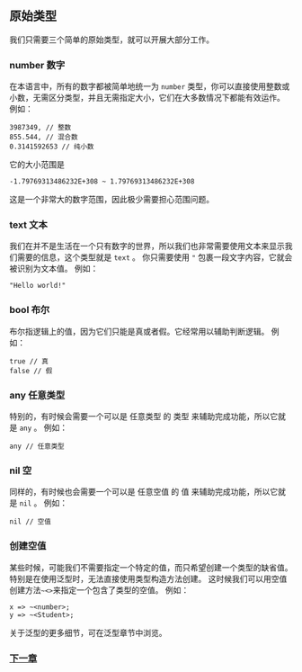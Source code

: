 ## 原始类型
我们只需要三个简单的原始类型，就可以开展大部分工作。

### number 数字  
在本语言中，所有的数字都被简单地统一为 `number` 类型，你可以直接使用整数或小数，无需区分类型，并且无需指定大小，它们在大多数情况下都能有效运作。
例如：

    3987349, // 整数
    855.544, // 混合数
    0.3141592653 // 纯小数

它的大小范围是 

    -1.79769313486232E+308 ~ 1.79769313486232E+308

这是一个非常大的数字范围，因此极少需要担心范围问题。
### text 文本  
我们在并不是生活在一个只有数字的世界，所以我们也非常需要使用文本来显示我们需要的信息，这个类型就是 `text` 。
你只需要使用 `"` 包裹一段文字内容，它就会被识别为文本值。
例如：

    "Hello world!"

### bool 布尔  
布尔指逻辑上的值，因为它们只能是真或者假。它经常用以辅助判断逻辑。
例如：

    true // 真  
    false // 假  

### any 任意类型  
特别的，有时候会需要一个可以是 任意类型 的 类型 来辅助完成功能，所以它就是 `any` 。
例如：

    any // 任意类型
    
### nil 空 
同样的，有时候也会需要一个可以是 任意空值 的 值 来辅助完成功能，所以它就是 `nil` 。
例如：

    nil // 空值

### 创建空值
某些时候，可能我们不需要指定一个特定的值，而只希望创建一个类型的缺省值。
特别是在使用泛型时，无法直接使用类型构造方法创建。
这时候我们可以用空值创建方法`~<>`来指定一个包含了类型的空值。
例如：

    x => ~<number>;
    y => ~<Student>;

关于泛型的更多细节，可在泛型章节中浏览。

### [下一章](操作符.md)